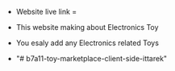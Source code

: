 - Website live link =
- This website making about Electronics Toy
- You esaly add any Electronics related Toys

- "# b7a11-toy-marketplace-client-side-ittarek"
